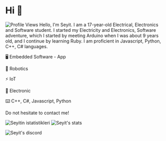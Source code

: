 # Hi 👋

![Profile Views](https://komarev.com/ghpvc/?username=Seyitq)
Hello, I'm Seyit. I am a 17-year-old Electrical, Electronics and Software student. I started my Electricity and Electronics, Software adventure, which I started by meeting Arduino when I was about 9 years old, and I continue by learning Ruby. I am proficient in Javascript, Python, C++, C# languages.

🖥️ Embedded Software - App

🤖 Robotics

⚡️ IoT

🔌 Electronic

⌨️ C++, C#, Javascript, Python

Do not hesitate to contact me!

![Seyitin istatistikleri](https://github-readme-stats.vercel.app/api?username=Seyitq&show_icons=true&theme=radical)
![Seyit's stats](https://github-readme-stats.vercel.app/api/top-langs/?username=Seyitq&layout=compact&theme=tokyonight)

![Seyit's discord](https://lanyard-profile-readme.vercel.app/api/514818551287119888)
